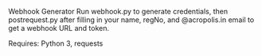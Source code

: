 Webhook Generator
Run webhook.py to generate credentials, then postrequest.py after filling in your name, regNo, and @acropolis.in email to get a webhook URL and token.

Requires: Python 3, requests
